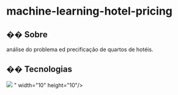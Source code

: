 <h1>machine-learning-hotel-pricing
</h1>

<h2>�� Sobre</h2>
<p>análise do problema ed precificação de quartos de hotéis.</p>

## �� Tecnologias
  <img src="https://cdn.jsdelivr.net/gh/devicons/devicon@latest/icons/python/python-original.svg" />
          " width="10" height="10"/>

          

